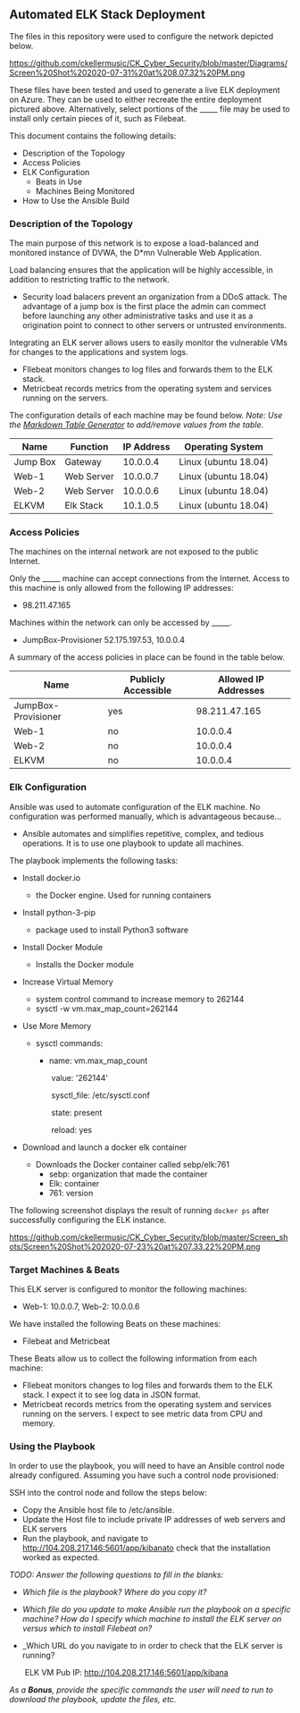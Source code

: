 ## Automated ELK Stack Deployment

The files in this repository were used to configure the network depicted below.

https://github.com/ckellermusic/CK_Cyber_Security/blob/master/Diagrams/Screen%20Shot%202020-07-31%20at%208.07.32%20PM.png

These files have been tested and used to generate a live ELK deployment on Azure. They can be used to either recreate the entire deployment pictured above. Alternatively, select portions of the _____ file may be used to install only certain pieces of it, such as Filebeat.

This document contains the following details:
- Description of the Topology
- Access Policies
- ELK Configuration
  - Beats in Use
  - Machines Being Monitored
- How to Use the Ansible Build


### Description of the Topology

The main purpose of this network is to expose a load-balanced and monitored instance of DVWA, the D*mn Vulnerable Web Application.

Load balancing ensures that the application will be highly accessible, in addition to restricting traffic to the network.
- Security load balacers prevent an organization from a DDoS attack. The advantage of a jump box is the first place the admin can commect before launching any other administrative tasks and use it as a origination point to connect to other servers or untrusted environments. 

Integrating an ELK server allows users to easily monitor the vulnerable VMs for changes to the applications and system logs.
- FIlebeat monitors changes to log files and forwards them to the ELK stack.
- Metricbeat records metrics from the operating system and services running on the servers.

The configuration details of each machine may be found below.
_Note: Use the [Markdown Table Generator](http://www.tablesgenerator.com/markdown_tables) to add/remove values from the table_.

| Name     | Function   | IP Address | Operating System     |
| -------- | ---------- | ---------- | -------------------- |
| Jump Box | Gateway    | 10.0.0.4   | Linux (ubuntu 18.04) |
| Web-1    | Web Server | 10.0.0.7   | Linux (ubuntu 18.04) |
| Web-2    | Web Server | 10.0.0.6   | Linux (ubuntu 18.04) |
| ELKVM    | Elk Stack  | 10.1.0.5   | Linux (ubuntu 18.04) |

### Access Policies

The machines on the internal network are not exposed to the public Internet. 

Only the _____ machine can accept connections from the Internet. Access to this machine is only allowed from the following IP addresses:
- 98.211.47.165

Machines within the network can only be accessed by _____.
- JumpBox-Provisioner 52.175.197.53, 10.0.0.4

A summary of the access policies in place can be found in the table below.

| Name                | Publicly Accessible | Allowed IP Addresses |
| ------------------- | ------------------- | -------------------- |
| JumpBox-Provisioner | yes                 | 98.211.47.165        |
| Web-1               | no                  | 10.0.0.4             |
| Web-2               | no                  | 10.0.0.4             |
| ELKVM               | no                  | 10.0.0.4             |

### Elk Configuration

Ansible was used to automate configuration of the ELK machine. No configuration was performed manually, which is advantageous because...
- Ansible automates and simplifies repetitive, complex, and tedious operations. It is to use one playbook to update all machines. 

The playbook implements the following tasks:
- Install docker.io

  - the Docker engine. Used for running containers

- Install python-3-pip

  - package used to install Python3 software

- Install Docker Module

  - Installs the Docker module

- Increase Virtual Memory

  - system control command to increase memory to 262144
  - sysctl -w vm.max_map_count=262144

- Use More Memory

  - sysctl commands:

    - name: vm.max_map_count

      ​    value: '262144'

      ​    sysctl_file: /etc/sysctl.conf

      ​    state: present

      ​    reload: yes

- Download and launch a docker elk container

  - Downloads the Docker container called sebp/elk:761
    - sebp: organization that made the container
    - Elk: container
    - 761: version

The following screenshot displays the result of running `docker ps` after successfully configuring the ELK instance.

https://github.com/ckellermusic/CK_Cyber_Security/blob/master/Screen_shots/Screen%20Shot%202020-07-23%20at%207.33.22%20PM.png

### Target Machines & Beats
This ELK server is configured to monitor the following machines:
- Web-1: 10.0.0.7, Web-2: 10.0.0.6

We have installed the following Beats on these machines:
- Filebeat and Metricbeat

These Beats allow us to collect the following information from each machine:
- FIlebeat monitors changes to log files and forwards them to the ELK stack. I expect it to see log data in JSON format.
- Metricbeat records metrics from the operating system and services running on the servers. I expect to see metric data from CPU and memory.

### Using the Playbook
In order to use the playbook, you will need to have an Ansible control node already configured. Assuming you have such a control node provisioned: 

SSH into the control node and follow the steps below:
- Copy the Ansible host file to /etc/ansible.
- Update the Host file to include private IP addresses of web servers and ELK servers
- Run the playbook, and navigate to http://104.208.217.146:5601/app/kibanato check that the installation worked as expected.

_TODO: Answer the following questions to fill in the blanks:_
- _Which file is the playbook? Where do you copy it?_

- _Which file do you update to make Ansible run the playbook on a specific machine? How do I specify which machine to install the ELK server on versus which to install Filebeat on?_

- _Which URL do you navigate to in order to check that the ELK server is running?

  ​	ELK VM Pub IP: http://104.208.217.146:5601/app/kibana

_As a **Bonus**, provide the specific commands the user will need to run to download the playbook, update the files, etc._